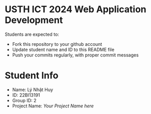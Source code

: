 USTH ICT 2024 Web Application Development
=====================================================

Students are expected to:

* Fork this repository to your github account
* Update student name and ID to this README file
* Push your commits regularly, with proper commit messages

Student Info
=======================

* Name: Lý Nhật Huy
* ID: 22BI13191
* Group ID: 2
* Project Name: *Your Project Name here*
